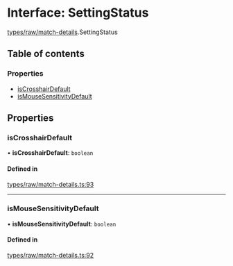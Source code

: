 # Interface: SettingStatus

[types/raw/match-details](../modules/types_raw_match_details.md).SettingStatus

## Table of contents

### Properties

- [isCrosshairDefault](types_raw_match_details.SettingStatus.md#iscrosshairdefault)
- [isMouseSensitivityDefault](types_raw_match_details.SettingStatus.md#ismousesensitivitydefault)

## Properties

### isCrosshairDefault

• **isCrosshairDefault**: `boolean`

#### Defined in

[types/raw/match-details.ts:93](https://github.com/jameslinimk/unofficial-valorant-api/blob/1def087/package/src/types/raw/match-details.ts#L93)

___

### isMouseSensitivityDefault

• **isMouseSensitivityDefault**: `boolean`

#### Defined in

[types/raw/match-details.ts:92](https://github.com/jameslinimk/unofficial-valorant-api/blob/1def087/package/src/types/raw/match-details.ts#L92)
